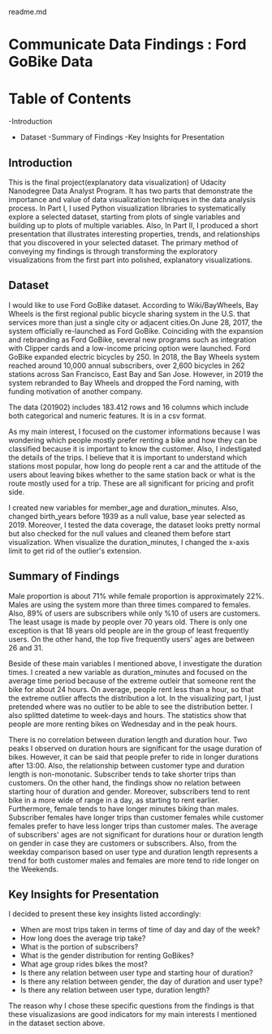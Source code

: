 readme.md

# Communicate Data Findings : Ford GoBike Data

# Table of Contents
-Introduction
- Dataset
-Summary of Findings 
-Key Insights for Presentation

## Introduction

This is the final project(explanatory data visualization) of Udacity Nanodegree Data Analyst Program. 
It has two parts that demonstrate the importance and value of data visualization techniques in the data analysis process. In Part I, I used Python visualization libraries to systematically explore a selected dataset, starting from plots of single variables and building up to plots of multiple variables. Also, In Part II, I produced a short presentation that illustrates interesting properties, trends, and relationships that you discovered in your selected dataset. The primary method of conveying my findings is through transforming the exploratory visualizations from the first part into polished, explanatory visualizations.

## Dataset

I would like to use Ford GoBike dataset. According to Wiki/BayWheels, Bay Wheels is the first regional public bicycle sharing system in the U.S. that services more than just a single city or adjacent cities.On June 28, 2017, the system officially re-launched as Ford GoBike. Coinciding with the expansion and rebranding as Ford GoBike, several new programs such as integration with Clipper cards and a low-income pricing option were launched. Ford GoBike expanded electric bicycles by 250. In 2018, the Bay Wheels system reached around 10,000 annual subscribers, over 2,600 bicycles in 262 stations across San Francisco, East Bay and San Jose. However, in 2019 the system rebranded to Bay Wheels and dropped the Ford naming, with funding motivation of another company.

The data (201902) includes 183.412 rows and 16 columns which include both categorical and numeric features. It is in a csv format.

As my main interest, I focused on the customer informations because I was wondering which people mostly prefer renting a bike and how they can be classified because it is important to know the customer. Also, I indestigated the details of the trips. I believe that it is important to understand which stations most popular, how long do people rent a car and the attitude of the users about leaving bikes whether to the same station back or what is the route mostly used for a trip. These are all significant for pricing and profit side.

I created new variables for member_age and duration_minutes. Also, changed birth_years before 1939 as a null value, base year selected as 2019. Moreover, I tested the data coverage, the dataset looks pretty normal but also checked for the null values and cleaned them before start visualization. When visualize the duration_minutes, I changed the x-axis limit to get rid of the outlier's extension. 

## Summary of Findings 

Male proportion is about 71% while female proportion is approximately 22%. Males are using the system more than three times compared to females. Also, 89% of users are subscribers while only %10 of users are customers. The least usage is made by people over 70 years old. There is only one exception is that 18 years old people are in the group of least frequently users. On the other hand, the top five frequently users' ages are between 26 and 31.

Beside of these main variables I mentioned above, I investigate the duration times. I created a new variable as duration_minutes and focused on the average time period because of the extreme outleir that someone rent the bike for about 24 hours. On average, people rent less than a hour, so that the extreme outlier affects the distribution a lot. In the visualizing part, I just pretended where was no outlier to be able to see the distribution better. I also splitted datetime to week-days and hours. The statistics show that people are more renting bikes on Wednesday and in the peak hours.

There is no correlation between duration length and duration hour. Two peaks I observed on duration hours are significant for the usage duration of bikes. However, it can be said that people prefer to ride in longer durations after 13:00. Also, the relationship between customer type and duration length is non-monotanic. Subscriber tends to take shorter trips than customers. On the other hand, the findings show no relation between starting hour of duration and gender. Moreover, subscribers tend to rent bike in a more wide of range in a day, as starting to rent earlier. Furthermore, female tends to have longer minutes biking than males. Subscriber females have longer trips than customer females while customer females prefer to have less longer trips than customer males. The average of subscribers' ages are not significant for durations hour or duration length on gender in case they are customers or subscribers. Also, from the weekday comparison based on user type and duration length represents a trend for both customer males and females are more tend to ride longer on the Weekends.

## Key Insights for Presentation 

 I decided to present these key insights listed accordingly:

- When are most trips taken in terms of time of day and day of the week?
- How long does the average trip take?
- What is the portion of subscribers?
- What is the gender distribution for renting GoBikes?
- What age group rides bikes the most?
- Is there any relation between user type and starting hour of duration?
- Is there any relation between gender, the day of duration and user type?
- Is there any relation between user type, duration length?

The reason why I chose these specific questions from the findings is that these visualizasions are good indicators for my main interests I mentioned in the dataset section above.
